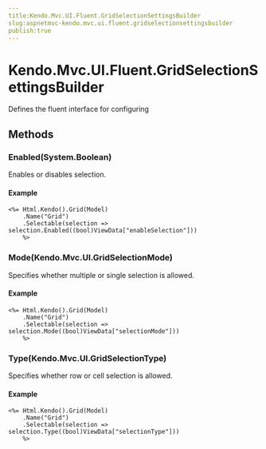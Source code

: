 ```yaml
---
title:Kendo.Mvc.UI.Fluent.GridSelectionSettingsBuilder
slug:aspnetmvc-kendo.mvc.ui.fluent.gridselectionsettingsbuilder
publish:true
---
```


# Kendo.Mvc.UI.Fluent.GridSelectionSettingsBuilder

Defines the fluent interface for configuring

## Methods

### Enabled(System.Boolean)
Enables or disables selection.

#### Example
    <%= Html.Kendo().Grid(Model)
        .Name("Grid")
        .Selectable(selection => selection.Enabled((bool)ViewData["enableSelection"]))
        %>

### Mode(Kendo.Mvc.UI.GridSelectionMode)
Specifies whether multiple or single selection is allowed.

#### Example
    <%= Html.Kendo().Grid(Model)
        .Name("Grid")
        .Selectable(selection => selection.Mode((bool)ViewData["selectionMode"]))
        %>

### Type(Kendo.Mvc.UI.GridSelectionType)
Specifies whether row or cell selection is allowed.

#### Example
    <%= Html.Kendo().Grid(Model)
        .Name("Grid")
        .Selectable(selection => selection.Type((bool)ViewData["selectionType"]))
        %>